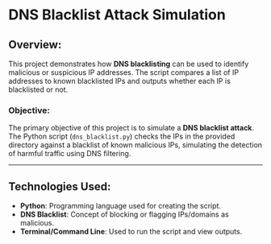 # DNS Blacklist Attack Simulation

## Overview:
This project demonstrates how **DNS blacklisting** can be used to identify malicious or suspicious IP addresses. The script compares a list of IP addresses to known blacklisted IPs and outputs whether each IP is blacklisted or not.

### Objective:
The primary objective of this project is to simulate a **DNS blacklist attack**. The Python script (`dns_blacklist.py`) checks the IPs in the provided directory against a blacklist of known malicious IPs, simulating the detection of harmful traffic using DNS filtering.

---

## Technologies Used:
- **Python**: Programming language used for creating the script.
- **DNS Blacklist**: Concept of blocking or flagging IPs/domains as malicious.
- **Terminal/Command Line**: Used to run the script and view outputs.
